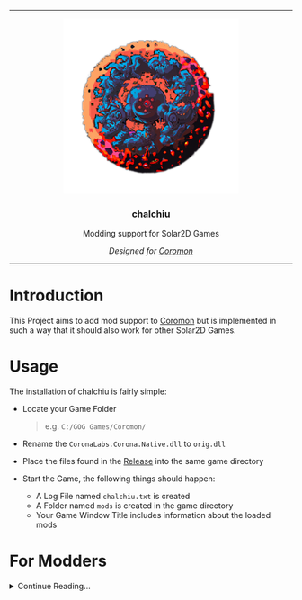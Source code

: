 <hr>

<div align="center"> 
    <img src="assets/logo.png" height=312/>
</div>

<div align="center"> 

### chalchiu

Modding support for Solar2D Games  

*Designed for [Coromon](https://store.steampowered.com/app/1218210/Coromon/)*

</div>

---

# Introduction

This Project aims to add mod support to [Coromon](https://store.steampowered.com/app/1218210/Coromon/) but is implemented in such a way that it should also work for other Solar2D Games.

# Usage

The installation of chalchiu is fairly simple:

* Locate your Game Folder
  > e.g. `C:/GOG Games/Coromon/`

* Rename the `CoronaLabs.Corona.Native.dll` to `orig.dll`

* Place the files found in the [Release](https://github.com/Curve/chalchiu/releases) into the same game directory

* Start the Game, the following things should happen:
  * A Log File named `chalchiu.txt` is created
  * A Folder named `mods` is created in the game directory
  * Your Game Window Title includes information about the loaded mods

# For Modders

<details><summary>Continue Reading...</summary>
<p>

## Example Mods

You can find some example mods in the [examples](./examples/) folder.  

A `dump_modules` mod is also included, which will dump all modules loaded by the game into the log.  
This is especially useful when you don't want to unpack the precompiled lua scripts the game uses, as just having information on the game modules is often enough to get started.

## Writing a Mod

Creating a mod is fairly simple.  

There are two types of mods, `hooks` and `scripts`, `hooks` are ran once a specified module is loaded, and `scripts` will just be run when loaded.

Regardless of wether or not your mod is a `hook` or a `script`, the following basic structure is required:

<div align="center">
<table>
<tr>
<td>Basic Structure</td>
</tr>
<tr>
<td>

```lua
return {
  name        = 'Name', -- The name of your mod
  description = '....', -- The description of your mod
}
```

</td>
</tr>
</table>
</div>

Now, depending on what type of mod you wan't to write, the following fields are required:

* `hook`
  * target
    > The module you plan to intercept / modify
  * hook
    > The callback function that is ran once the specified module is loaded.  
    > The loaded `module` will be passed as the first parameter

* `script`
  * `script`
    > The function to be run on load


> **Warning**  
> The filename under which you save your mod is **important!**  
> Lua files in the `mods` directory will **only be loaded if** their filename ends on `mod.lua`

### Example Mod

<div align="center">
<table>
<tr>
<td>example_mod.mod.lua</td>
</tr>
<tr>
<td>

```lua
return {
  name        = 'Name', -- The name of your mod
  description = '....', -- The description of your mod

  target      = 'classes.modules.playerCurrency', -- The module we want to intercept, can be obtained through the `dump_modules` mod.
  hook        = function (table)
      -- We now have full access to the module table
      local original = table.onLoadSaveslotData -- Save the original function
      
      -- Now we overwrite the `onLoadSaveslotData` function with our own, so that we can modify the amount of gold the player is holding.
      table.onLoadSaveslotData = function(self, data) 
        data.gold = 2^52
        return original(self, data)
      end
  end
}
```

</td>
</tr>
</table>
</div>


## Caveats

* When trying to `require` local files *(i.e. files you distribute along side the mod)*, you will have to use `req` instead of lua's built-in `require`.
* Using `req` may only work appropriately when called from inside the `hook` / `script` callback

</p>
</details>